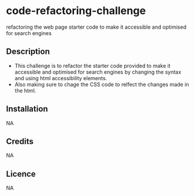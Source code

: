 # code-refactoring-challenge

refactoring the web page starter code to make it accessible and optimised for search engines

## Description

- This challenge is to refactor the starter code provided to make it accessible and optimised for search engines by changing the syntax and using html accessibility elements.
- Also making sure to chage the CSS code to relfect the changes made in the html.

## Installation

NA

## Credits

NA

## Licence

NA

